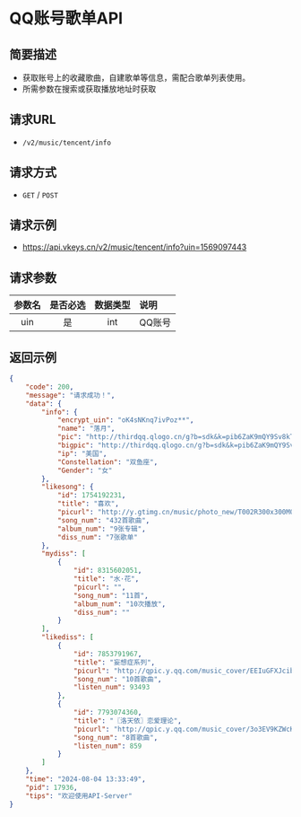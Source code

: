 # QQ账号歌单API <Badge type="tip" text="V2" />

## 简要描述

- 获取账号上的收藏歌曲，自建歌单等信息，需配合歌单列表使用。
- 所需参数在搜索或获取播放地址时获取

## 请求URL
- `/v2/music/tencent/info`

## 请求方式
- `GET` / `POST`

## 请求示例
- https://api.vkeys.cn/v2/music/tencent/info?uin=1569097443

## 请求参数
| 参数名 | 是否必选 | 数据类型 | 说明   |
|:---:|:----:|:----:|:-----|
| uin |  是   | int  | QQ账号 |

## 返回示例
``` json
{
    "code": 200,
    "message": "请求成功！",
    "data": {
        "info": {
            "encrypt_uin": "oK4sNKnq7ivPoz**",
            "name": "落月",
            "pic": "http://thirdqq.qlogo.cn/g?b=sdk&k=pib6ZaK9mQY9Sv8kTLgQM0Q&kti=ZqeuEQAAAAI&s=140&t=1707413444",
            "bigpic": "http://thirdqq.qlogo.cn/g?b=sdk&k=pib6ZaK9mQY9Sv8kTLgQM0Q&kti=ZqeuEQAAAAI&s=640&t=1707413444",
            "ip": "美国",
            "Constellation": "双鱼座",
            "Gender": "女"
        },
        "likesong": {
            "id": 1754192231,
            "title": "喜欢",
            "picurl": "http://y.gtimg.cn/music/photo_new/T002R300x300M000004Zii1c1otbSw_1.jpg",
            "song_num": "432首歌曲",
            "album_num": "9张专辑",
            "diss_num": "7张歌单"
        },
        "mydiss": [
            {
                "id": 8315602051,
                "title": "水·花",
                "picurl": "",
                "song_num": "11首",
                "album_num": "10次播放",
                "diss_num": ""
            }
        ],
        "likediss": [
            {
                "id": 7853791967,
                "title": "妄想症系列",
                "picurl": "http://qpic.y.qq.com/music_cover/EEIuGFXJcibxA80v5Hc1RNhwkFJ8zwicIQkIG2hyGSUYrGkRvxp8J6NQ/300?n=1",
                "song_num": "10首歌曲",
                "listen_num": 93493
            },
            {
                "id": 7793074360,
                "title": "〖洛天依〗恋爱理论",
                "picurl": "http://qpic.y.qq.com/music_cover/3o3EV9KZWcK7icPUAuETxpQ25J4GZ7icmbygc90z8jTvsj4NtBeAmTPw/300?n=1",
                "song_num": "8首歌曲",
                "listen_num": 859
            }
        ]
    },
    "time": "2024-08-04 13:33:49",
    "pid": 17936,
    "tips": "欢迎使用API-Server"
}
```
